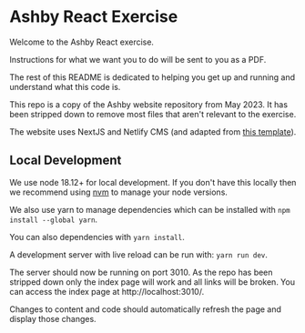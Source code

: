 # Ashby React Exercise

Welcome to the Ashby React exercise.

Instructions for what we want you to do will be sent to you as a PDF.

The rest of this README is dedicated to helping you get up and running and
understand what this code is.

This repo is a copy of the Ashby website repository from May 2023. It has been
stripped down to remove most files that aren't relevant to the exercise.

The website uses NextJS and Netlify CMS (and adapted
from [this template](https://github.com/wutali/nextjs-netlify-blog-template)).

## Local Development

We use node 18.12+ for local development. If you don't have this locally then
we recommend using [nvm](https://github.com/nvm-sh/nvm) to manage your node versions.

We also use yarn to manage dependencies which can be installed with
`npm install --global yarn`.

You can also dependencies with `yarn install`.

A development server with live reload can be run with: `yarn run dev`.

The server should now be running on port 3010. As the repo has been stripped
down only the index page will work and all links will be broken. You can
access the index page at http://localhost:3010/.

Changes to content and code should automatically refresh the page and display
those changes.
